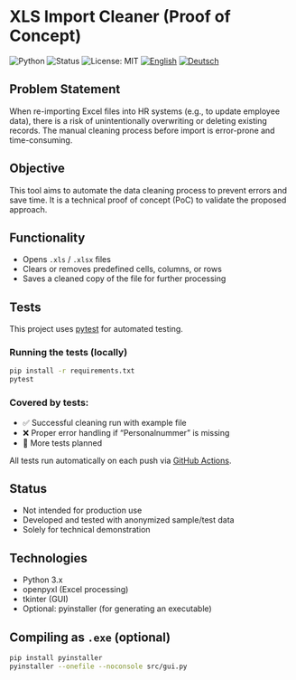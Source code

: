 # XLS Import Cleaner (Proof of Concept)
![Python](https://img.shields.io/badge/python-3.10%2B-blue)
![Status](https://img.shields.io/badge/status-POC-orange)
![License: MIT](https://img.shields.io/badge/License-MIT-green.svg)
[![English](https://img.shields.io/badge/README-English-informational?style=flat-square)](README_en.md)
[![Deutsch](https://img.shields.io/badge/README-Deutsch-informational?style=flat-square)](README.md)

## Problem Statement

When re-importing Excel files into HR systems (e.g., to update employee data), there is a risk of unintentionally overwriting or deleting existing records. The manual cleaning process before import is error-prone and time-consuming.

## Objective

This tool aims to automate the data cleaning process to prevent errors and save time. It is a technical proof of concept (PoC) to validate the proposed approach.

## Functionality

- Opens `.xls` / `.xlsx` files
- Clears or removes predefined cells, columns, or rows
- Saves a cleaned copy of the file for further processing

## Tests

This project uses [pytest](https://docs.pytest.org/) for automated testing.

### Running the tests (locally)

```bash
pip install -r requirements.txt
pytest
```

### Covered by tests:

- ✅ Successful cleaning run with example file  
- ❌ Proper error handling if “Personalnummer” is missing  
- 📝 More tests planned

All tests run automatically on each push via [GitHub Actions](https://github.com/Chrisp-Codes/xls-import-cleaner/actions).

## Status

- Not intended for production use
- Developed and tested with anonymized sample/test data
- Solely for technical demonstration

## Technologies

- Python 3.x
- openpyxl (Excel processing)
- tkinter (GUI)
- Optional: pyinstaller (for generating an executable)

## Compiling as `.exe` (optional)

```bash
pip install pyinstaller
pyinstaller --onefile --noconsole src/gui.py
```
